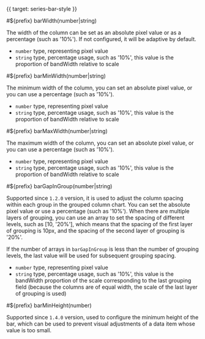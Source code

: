 {{ target: series-bar-style }}

#${prefix} barWidth(number|string)

The width of the column can be set as an absolute pixel value or as a percentage (such as '10%'). If not configured, it will be adaptive by default.

- `number` type, representing pixel value
- `string` type, percentage usage, such as '10%', this value is the proportion of bandWidth relative to scale

#${prefix} barMinWidth(number|string)

The minimum width of the column, you can set an absolute pixel value, or you can use a percentage (such as '10%').

- `number` type, representing pixel value
- `string` type, percentage usage, such as '10%', this value is the proportion of bandWidth relative to scale

#${prefix} barMaxWidth(number|string)

The maximum width of the column, you can set an absolute pixel value, or you can use a percentage (such as '10%').

- `number` type, representing pixel value
- `string` type, percentage usage, such as '10%', this value is the proportion of bandWidth relative to scale

#${prefix} barGapInGroup(number|string)

Supported since `1.2.0` version, it is used to adjust the column spacing within each group in the grouped column chart. You can set the absolute pixel value or use a percentage (such as '10%'). When there are multiple layers of grouping, you can use an array to set the spacing of different levels, such as [10, '20%'], which means that the spacing of the first layer of grouping is 10px, and the spacing of the second layer of grouping is '20%'.

If the number of arrays in `barGapInGroup` is less than the number of grouping levels, the last value will be used for subsequent grouping spacing.

- `number` type, representing pixel value
- `string` type, percentage usage, such as '10%', this value is the bandWidth proportion of the scale corresponding to the last grouping field (because the columns are of equal width, the scale of the last layer of grouping is used)

#${prefix} barMinHeight(number)

Supported since `1.4.0` version, used to configure the minimum height of the bar, which can be used to prevent visual adjustments of a data item whose value is too small.
